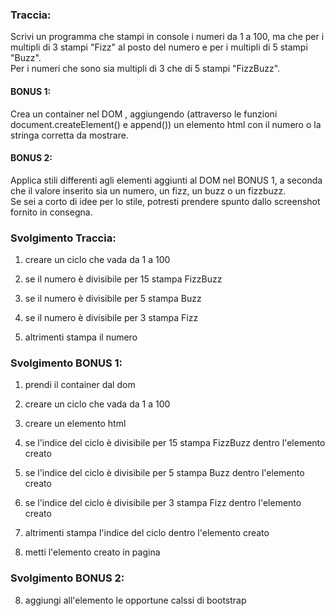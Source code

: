 ### Traccia:
 
Scrivi un programma che stampi in console i numeri da 1 a 100,
ma che per i multipli di 3 stampi "Fizz" al posto del numero e per i multipli di 5 stampi "Buzz".  
Per i numeri che sono sia multipli di 3 che di 5 stampi "FizzBuzz".  

#### BONUS 1:
Crea un container nel DOM , aggiungendo (attraverso le funzioni document.createElement() e append()) un elemento html con il numero o la stringa corretta da mostrare.

#### BONUS 2:
Applica stili differenti agli elementi aggiunti al DOM nel BONUS 1, a seconda che il valore inserito sia un numero, un fizz, un buzz o un fizzbuzz.  
Se sei a corto di idee per lo stile, potresti prendere spunto dallo screenshot fornito in consegna.

### Svolgimento Traccia:

1. creare un ciclo che vada da 1 a 100

2. se il numero è divisibile per 15 stampa FizzBuzz

3. se il numero è divisibile per 5 stampa Buzz

4. se il numero è divisibile per 3 stampa Fizz

5. altrimenti stampa il numero

### Svolgimento BONUS 1:

1. prendi il container dal dom

2. creare un ciclo che vada da 1 a 100

3. creare un elemento html 

4. se l'indice del ciclo è divisibile per 15 stampa FizzBuzz dentro l'elemento creato

5. se l'indice del ciclo è divisibile per 5 stampa Buzz dentro l'elemento creato

5. se l'indice del ciclo è divisibile per 3 stampa Fizz dentro l'elemento creato

6. altrimenti stampa l'indice del ciclo dentro l'elemento creato

7. metti l'elemento creato in pagina

### Svolgimento BONUS 2:

8. aggiungi all'elemento le opportune calssi di bootstrap